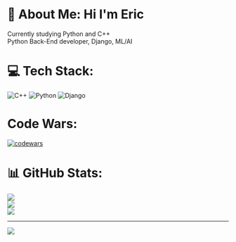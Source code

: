 # 💫 About Me: Hi I'm Eric
Currently studying Python and C++<br>Python Back-End developer, Django, ML/AI


# 💻 Tech Stack:
![C++](https://img.shields.io/badge/c++-%2300599C.svg?style=for-the-badge&logo=c%2B%2B&logoColor=white) ![Python](https://img.shields.io/badge/python-3670A0?style=for-the-badge&logo=python&logoColor=ffdd54) ![Django](https://img.shields.io/badge/django-%23092E20.svg?style=for-the-badge&logo=django&logoColor=white)
# Code Wars:
[![codewars](https://www.codewars.com/users/Eric-Sparda/badges/large)](https://www.codewars.com/users/Eric-Sparda)   

# 📊 GitHub Stats:
![](https://github-readme-stats.vercel.app/api?username=Eric-Sparda&theme=dark&hide_border=false&include_all_commits=true&count_private=true)<br/>
![](https://github-readme-streak-stats.herokuapp.com/?user=Eric-Sparda&theme=dark&hide_border=false)<br/>
![](https://github-readme-stats.vercel.app/api/top-langs/?username=Eric-Sparda&theme=dark&hide_border=false&include_all_commits=true&count_private=true&layout=compact)

---
![](https://visitcount.itsvg.in/api?id=Eric-Sparda&icon=2&color=10)
